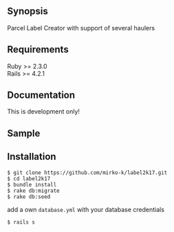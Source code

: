 ## Synopsis

Parcel Label Creator with support of several haulers

## Requirements

Ruby >= 2.3.0<br/>
Rails >= 4.2.1

## Documentation

This is development only!

## Sample


## Installation

```
$ git clone https://github.com/mirko-k/label2k17.git
$ cd label2k17
$ bundle install
$ rake db:migrate
$ rake db:seed
```

add a own <code>database.yml</code> with your database credentials

```
$ rails s
```
